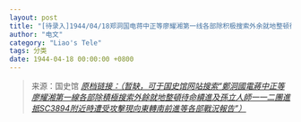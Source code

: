 ```yaml
---
layout: post
title: "[待录入]1944/04/18郑洞国电蒋中正等廖耀湘第一线各部除积极搜索外余就地整顿待命续进及孙立人师一一二团进抵SC3894附近时遭受攻击现向东转南前进等各部战况报告"
author: "电文"
category: "Liao's Tele"
tags: 分类
date: 1944-04-18 00:00:00 +0800
---
```

> 来源：国史馆 [*原档链接：（暂缺，可于国史馆网站搜索“鄭洞國電蔣中正等廖耀湘第一線各部除積極搜索外餘就地整頓待命續進及孫立人師一一二團進抵SC3894附近時遭受攻擊現向東轉南前進等各部戰況報告”）*]()
